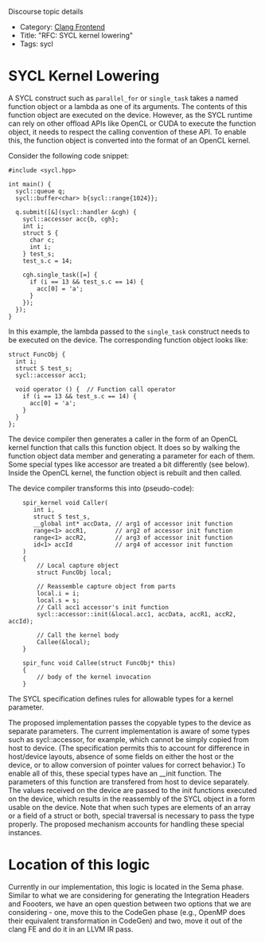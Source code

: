 Discourse topic details

- Category: [Clang Frontend](https://discourse.llvm.org/c/clang/6)
- Title: "RFC: SYCL kernel lowering"
- Tags: sycl

# SYCL Kernel Lowering

A SYCL construct such as `parallel_for` or `single_task` takes a named function object or a lambda as one of its arguments.   The contents of this function object are executed on the device.   However, as the SYCL runtime can rely on other offload APIs like OpenCL or CUDA to execute the function object, it needs to respect the calling convention of these API.  To enable this, the function object is converted into the format of an OpenCL kernel.

Consider the following code snippet:

```
#include <sycl.hpp>

int main() {
  sycl::queue q;
  sycl::buffer<char> b{sycl::range{1024}};

  q.submit([&](sycl::handler &cgh) {
    sycl::accessor acc{b, cgh};
    int i;
    struct S {
      char c;
      int i;
    } test_s;
    test_s.c = 14;

    cgh.single_task([=] {
      if (i == 13 && test_s.c == 14) {
        acc[0] = 'a';
      }
    });
  });
}
```

In this example, the lambda passed to the `single_task` construct needs to be executed on the device.  The corresponding function object looks like:

```
struct FuncObj {
  int i;
  struct S test_s;
  sycl::accessor acc1;

  void operator () {  // Function call operator
    if (i == 13 && test_s.c == 14) {
      acc[0] = 'a';
    }
  }
};
```

The device compiler then generates a caller in the form of an OpenCL kernel function that calls this function object.  It does so by walking the function object data member and generating a parameter for each of them.  Some special types like accessor are treated a bit differently (see below).  Inside the OpenCL kernel, the function object is rebuilt and then called.

The device compiler transforms this into (pseudo-code):

```
    spir_kernel void Caller(
       int i,
       struct S test_s,
       __global int* accData, // arg1 of accessor init function
       range<1> accR1,        // arg2 of accessor init function
       range<1> accR2,        // arg3 of accessor init function
       id<1> accId            // arg4 of accessor init function
    )
    {
        // Local capture object
        struct FuncObj local;

        // Reassemble capture object from parts
        local.i = i;
        local.s = s;
        // Call acc1 accessor's init function
        sycl::accessor::init(&local.acc1, accData, accR1, accR2, accId);

        // Call the kernel body
        Callee(&local);
    }

    spir_func void Callee(struct FuncObj* this)
    {
        // body of the kernel invocation
    }
```

The SYCL specification defines rules for allowable types for a kernel parameter.

The proposed implementation passes the copyable types to the device as separate parameters.  The current implementation is aware of some types such as sycl::accessor, for example, which cannot be simply copied from host to device.  (The specification permits this to account for difference in host/device layouts, absence of some fields on either the host or the device, or to allow conversion of pointer values for correct behavior.)  To enable all of this, these special types have an __init function.  The parameters of this function are transfered from host to device separately.  The values received on the device are passed to the init functions executed on the device, which results in the reassembly of the SYCL object in a form usable on the device.  Note that when such types are elements of an array or a field of a struct or both, special traversal is necessary to pass the type properly.  The proposed mechanism accounts for handling these special instances.

# Location of this logic

Currently in our implementation, this logic is located in the Sema phase.  Similar to what we are considering for generating the Integration Headers and Foooters, we have an open question between two options that we are considering - one, move this to the CodeGen phase (e.g., OpenMP does their equivalent transformation in CodeGen) and two, move it out of the clang FE and do it in an LLVM IR pass.
